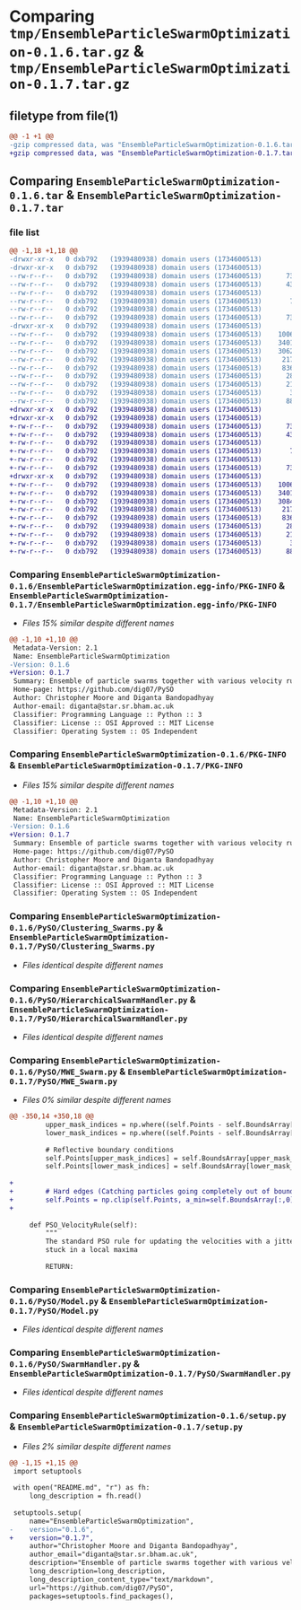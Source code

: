 # Comparing `tmp/EnsembleParticleSwarmOptimization-0.1.6.tar.gz` & `tmp/EnsembleParticleSwarmOptimization-0.1.7.tar.gz`

## filetype from file(1)

```diff
@@ -1 +1 @@
-gzip compressed data, was "EnsembleParticleSwarmOptimization-0.1.6.tar", last modified: Wed Jul 26 14:48:38 2023, max compression
+gzip compressed data, was "EnsembleParticleSwarmOptimization-0.1.7.tar", last modified: Wed Jul 26 15:05:02 2023, max compression
```

## Comparing `EnsembleParticleSwarmOptimization-0.1.6.tar` & `EnsembleParticleSwarmOptimization-0.1.7.tar`

### file list

```diff
@@ -1,18 +1,18 @@
-drwxr-xr-x   0 dxb792   (1939480938) domain users (1734600513)        0 2023-07-26 14:48:38.770998 EnsembleParticleSwarmOptimization-0.1.6/
-drwxr-xr-x   0 dxb792   (1939480938) domain users (1734600513)        0 2023-07-26 14:48:38.770998 EnsembleParticleSwarmOptimization-0.1.6/EnsembleParticleSwarmOptimization.egg-info/
--rw-r--r--   0 dxb792   (1939480938) domain users (1734600513)      730 2023-07-26 14:48:38.000000 EnsembleParticleSwarmOptimization-0.1.6/EnsembleParticleSwarmOptimization.egg-info/PKG-INFO
--rw-r--r--   0 dxb792   (1939480938) domain users (1734600513)      431 2023-07-26 14:48:38.000000 EnsembleParticleSwarmOptimization-0.1.6/EnsembleParticleSwarmOptimization.egg-info/SOURCES.txt
--rw-r--r--   0 dxb792   (1939480938) domain users (1734600513)        1 2023-07-26 14:48:38.000000 EnsembleParticleSwarmOptimization-0.1.6/EnsembleParticleSwarmOptimization.egg-info/dependency_links.txt
--rw-r--r--   0 dxb792   (1939480938) domain users (1734600513)       77 2023-07-26 14:48:38.000000 EnsembleParticleSwarmOptimization-0.1.6/EnsembleParticleSwarmOptimization.egg-info/requires.txt
--rw-r--r--   0 dxb792   (1939480938) domain users (1734600513)        5 2023-07-26 14:48:38.000000 EnsembleParticleSwarmOptimization-0.1.6/EnsembleParticleSwarmOptimization.egg-info/top_level.txt
--rw-r--r--   0 dxb792   (1939480938) domain users (1734600513)      730 2023-07-26 14:48:38.770998 EnsembleParticleSwarmOptimization-0.1.6/PKG-INFO
-drwxr-xr-x   0 dxb792   (1939480938) domain users (1734600513)        0 2023-07-26 14:48:38.770998 EnsembleParticleSwarmOptimization-0.1.6/PySO/
--rw-r--r--   0 dxb792   (1939480938) domain users (1734600513)    10064 2023-07-21 11:31:24.000000 EnsembleParticleSwarmOptimization-0.1.6/PySO/Clustering_Swarms.py
--rw-r--r--   0 dxb792   (1939480938) domain users (1734600513)    34011 2023-07-21 11:31:24.000000 EnsembleParticleSwarmOptimization-0.1.6/PySO/HierarchicalSwarmHandler.py
--rw-r--r--   0 dxb792   (1939480938) domain users (1734600513)    30623 2023-07-26 14:39:38.000000 EnsembleParticleSwarmOptimization-0.1.6/PySO/MWE_Swarm.py
--rw-r--r--   0 dxb792   (1939480938) domain users (1734600513)     2174 2023-07-21 11:31:24.000000 EnsembleParticleSwarmOptimization-0.1.6/PySO/Model.py
--rw-r--r--   0 dxb792   (1939480938) domain users (1734600513)     8369 2023-07-21 11:31:24.000000 EnsembleParticleSwarmOptimization-0.1.6/PySO/SwarmHandler.py
--rw-r--r--   0 dxb792   (1939480938) domain users (1734600513)      288 2023-07-26 14:41:02.000000 EnsembleParticleSwarmOptimization-0.1.6/PySO/__init__.py
--rw-r--r--   0 dxb792   (1939480938) domain users (1734600513)      212 2023-07-21 11:31:24.000000 EnsembleParticleSwarmOptimization-0.1.6/README.md
--rw-r--r--   0 dxb792   (1939480938) domain users (1734600513)       38 2023-07-26 14:48:38.770998 EnsembleParticleSwarmOptimization-0.1.6/setup.cfg
--rw-r--r--   0 dxb792   (1939480938) domain users (1734600513)      885 2023-07-26 14:41:18.000000 EnsembleParticleSwarmOptimization-0.1.6/setup.py
+drwxr-xr-x   0 dxb792   (1939480938) domain users (1734600513)        0 2023-07-26 15:05:02.929178 EnsembleParticleSwarmOptimization-0.1.7/
+drwxr-xr-x   0 dxb792   (1939480938) domain users (1734600513)        0 2023-07-26 15:05:02.929178 EnsembleParticleSwarmOptimization-0.1.7/EnsembleParticleSwarmOptimization.egg-info/
+-rw-r--r--   0 dxb792   (1939480938) domain users (1734600513)      730 2023-07-26 15:05:02.000000 EnsembleParticleSwarmOptimization-0.1.7/EnsembleParticleSwarmOptimization.egg-info/PKG-INFO
+-rw-r--r--   0 dxb792   (1939480938) domain users (1734600513)      431 2023-07-26 15:05:02.000000 EnsembleParticleSwarmOptimization-0.1.7/EnsembleParticleSwarmOptimization.egg-info/SOURCES.txt
+-rw-r--r--   0 dxb792   (1939480938) domain users (1734600513)        1 2023-07-26 15:05:02.000000 EnsembleParticleSwarmOptimization-0.1.7/EnsembleParticleSwarmOptimization.egg-info/dependency_links.txt
+-rw-r--r--   0 dxb792   (1939480938) domain users (1734600513)       77 2023-07-26 15:05:02.000000 EnsembleParticleSwarmOptimization-0.1.7/EnsembleParticleSwarmOptimization.egg-info/requires.txt
+-rw-r--r--   0 dxb792   (1939480938) domain users (1734600513)        5 2023-07-26 15:05:02.000000 EnsembleParticleSwarmOptimization-0.1.7/EnsembleParticleSwarmOptimization.egg-info/top_level.txt
+-rw-r--r--   0 dxb792   (1939480938) domain users (1734600513)      730 2023-07-26 15:05:02.929178 EnsembleParticleSwarmOptimization-0.1.7/PKG-INFO
+drwxr-xr-x   0 dxb792   (1939480938) domain users (1734600513)        0 2023-07-26 15:05:02.929178 EnsembleParticleSwarmOptimization-0.1.7/PySO/
+-rw-r--r--   0 dxb792   (1939480938) domain users (1734600513)    10064 2023-07-21 11:31:24.000000 EnsembleParticleSwarmOptimization-0.1.7/PySO/Clustering_Swarms.py
+-rw-r--r--   0 dxb792   (1939480938) domain users (1734600513)    34011 2023-07-21 11:31:24.000000 EnsembleParticleSwarmOptimization-0.1.7/PySO/HierarchicalSwarmHandler.py
+-rw-r--r--   0 dxb792   (1939480938) domain users (1734600513)    30843 2023-07-26 15:04:25.000000 EnsembleParticleSwarmOptimization-0.1.7/PySO/MWE_Swarm.py
+-rw-r--r--   0 dxb792   (1939480938) domain users (1734600513)     2174 2023-07-21 11:31:24.000000 EnsembleParticleSwarmOptimization-0.1.7/PySO/Model.py
+-rw-r--r--   0 dxb792   (1939480938) domain users (1734600513)     8369 2023-07-21 11:31:24.000000 EnsembleParticleSwarmOptimization-0.1.7/PySO/SwarmHandler.py
+-rw-r--r--   0 dxb792   (1939480938) domain users (1734600513)      288 2023-07-26 15:04:47.000000 EnsembleParticleSwarmOptimization-0.1.7/PySO/__init__.py
+-rw-r--r--   0 dxb792   (1939480938) domain users (1734600513)      212 2023-07-21 11:31:24.000000 EnsembleParticleSwarmOptimization-0.1.7/README.md
+-rw-r--r--   0 dxb792   (1939480938) domain users (1734600513)       38 2023-07-26 15:05:02.929178 EnsembleParticleSwarmOptimization-0.1.7/setup.cfg
+-rw-r--r--   0 dxb792   (1939480938) domain users (1734600513)      885 2023-07-26 15:04:54.000000 EnsembleParticleSwarmOptimization-0.1.7/setup.py
```

### Comparing `EnsembleParticleSwarmOptimization-0.1.6/EnsembleParticleSwarmOptimization.egg-info/PKG-INFO` & `EnsembleParticleSwarmOptimization-0.1.7/EnsembleParticleSwarmOptimization.egg-info/PKG-INFO`

 * *Files 15% similar despite different names*

```diff
@@ -1,10 +1,10 @@
 Metadata-Version: 2.1
 Name: EnsembleParticleSwarmOptimization
-Version: 0.1.6
+Version: 0.1.7
 Summary: Ensemble of particle swarms together with various velocity rules for function optimization
 Home-page: https://github.com/dig07/PySO
 Author: Christopher Moore and Diganta Bandopadhyay
 Author-email: diganta@star.sr.bham.ac.uk
 Classifier: Programming Language :: Python :: 3
 Classifier: License :: OSI Approved :: MIT License
 Classifier: Operating System :: OS Independent
```

### Comparing `EnsembleParticleSwarmOptimization-0.1.6/PKG-INFO` & `EnsembleParticleSwarmOptimization-0.1.7/PKG-INFO`

 * *Files 15% similar despite different names*

```diff
@@ -1,10 +1,10 @@
 Metadata-Version: 2.1
 Name: EnsembleParticleSwarmOptimization
-Version: 0.1.6
+Version: 0.1.7
 Summary: Ensemble of particle swarms together with various velocity rules for function optimization
 Home-page: https://github.com/dig07/PySO
 Author: Christopher Moore and Diganta Bandopadhyay
 Author-email: diganta@star.sr.bham.ac.uk
 Classifier: Programming Language :: Python :: 3
 Classifier: License :: OSI Approved :: MIT License
 Classifier: Operating System :: OS Independent
```

### Comparing `EnsembleParticleSwarmOptimization-0.1.6/PySO/Clustering_Swarms.py` & `EnsembleParticleSwarmOptimization-0.1.7/PySO/Clustering_Swarms.py`

 * *Files identical despite different names*

### Comparing `EnsembleParticleSwarmOptimization-0.1.6/PySO/HierarchicalSwarmHandler.py` & `EnsembleParticleSwarmOptimization-0.1.7/PySO/HierarchicalSwarmHandler.py`

 * *Files identical despite different names*

### Comparing `EnsembleParticleSwarmOptimization-0.1.6/PySO/MWE_Swarm.py` & `EnsembleParticleSwarmOptimization-0.1.7/PySO/MWE_Swarm.py`

 * *Files 0% similar despite different names*

```diff
@@ -350,14 +350,18 @@
         upper_mask_indices = np.where((self.Points - self.BoundsArray[:,1])>0)
         lower_mask_indices = np.where((self.Points - self.BoundsArray[:,0])<0)
 
         # Reflective boundary conditions
         self.Points[upper_mask_indices] = self.BoundsArray[upper_mask_indices[1],1] - np.abs(self.Points[upper_mask_indices] - self.BoundsArray[upper_mask_indices[1],1])
         self.Points[lower_mask_indices] = self.BoundsArray[lower_mask_indices[1],0] + np.abs(self.Points[lower_mask_indices] - self.BoundsArray[lower_mask_indices[1],0])
 
+	
+        # Hard edges (Catching particles going completely out of bounds) (Hopefully should only be a few particles)
+        self.Points = np.clip(self.Points, a_min=self.BoundsArray[:,0], a_max=self.BoundsArray[:,1])
+
 
     def PSO_VelocityRule(self):
         """
         The standard PSO rule for updating the velocities with a jitter component added to reduce the chance of a particle
         stuck in a local maxima
 
         RETURN:
```

### Comparing `EnsembleParticleSwarmOptimization-0.1.6/PySO/Model.py` & `EnsembleParticleSwarmOptimization-0.1.7/PySO/Model.py`

 * *Files identical despite different names*

### Comparing `EnsembleParticleSwarmOptimization-0.1.6/PySO/SwarmHandler.py` & `EnsembleParticleSwarmOptimization-0.1.7/PySO/SwarmHandler.py`

 * *Files identical despite different names*

### Comparing `EnsembleParticleSwarmOptimization-0.1.6/setup.py` & `EnsembleParticleSwarmOptimization-0.1.7/setup.py`

 * *Files 2% similar despite different names*

```diff
@@ -1,15 +1,15 @@
 import setuptools
 
 with open("README.md", "r") as fh:
     long_description = fh.read()
 
 setuptools.setup(
     name="EnsembleParticleSwarmOptimization",
-    version="0.1.6",
+    version="0.1.7",
     author="Christopher Moore and Diganta Bandopadhyay",
     author_email="diganta@star.sr.bham.ac.uk",
     description="Ensemble of particle swarms together with various velocity rules for function optimization",
     long_description=long_description,
     long_description_content_type="text/markdown",
     url="https://github.com/dig07/PySO",
     packages=setuptools.find_packages(),
```

